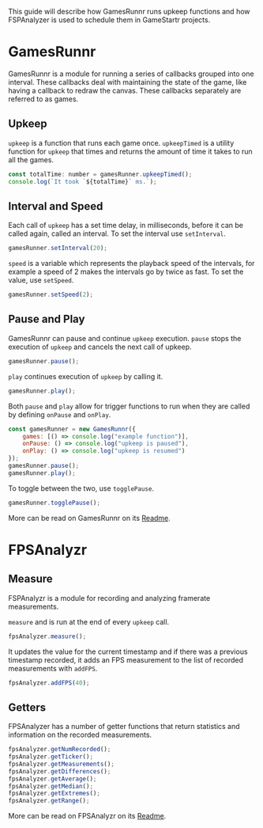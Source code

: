 This guide will describe how GamesRunnr runs upkeep functions and how FSPAnalyzer is used to schedule them in GameStartr projects.

# GamesRunnr

GamesRunnr is a module for running a series of callbacks grouped into one interval.
These callbacks deal with maintaining the state of the game, like having a callback to redraw the canvas.
These callbacks separately are referred to as games.

## Upkeep

`upkeep` is a function that runs each game once.
`upkeepTimed` is a utility function for `upkeep` that times and returns the amount of time it takes to run all the games.

```javascript
const totalTime: number = gamesRunner.upkeepTimed();
console.log(`It took `${totalTime}` ms.`);
```

## Interval and Speed

Each call of `upkeep` has a set time delay, in milliseconds, before it can be called again, called an interval.
To set the interval use `setInterval`.

```javascript
gamesRunner.setInterval(20);
```

`speed` is a variable which represents the playback speed of the intervals, for example a speed of 2 makes the intervals go by twice as fast.
To set the value, use `setSpeed`.

```javascript
gamesRunner.setSpeed(2);
```

## Pause and Play

GamesRunnr can pause and continue `upkeep` execution.
`pause` stops the execution of `upkeep` and cancels the next call of upkeep.

```javascript
gamesRunner.pause();
```

`play` continues execution of `upkeep` by calling it.

```javascript
gamesRunner.play();
```

Both `pause` and `play` allow for trigger functions to run when they are called by defining `onPause` and `onPlay`.

```javascript
const gamesRunner = new GamesRunnr({
    games: [() => console.log("example function")],
    onPause: () => console.log("upkeep is paused"),
    onPlay: () => console.log("upkeep is resumed")
});
gamesRunner.pause();
gamesRunner.play();
```

To toggle between the two, use `togglePause`.

```javascript
gamesRunner.togglePause();
```

More can be read on GamesRunnr on its [Readme](https://github.com/FullScreenShenanigans/GamesRunnr/blob/master/README.md).


# FPSAnalyzr

## Measure

FSPAnalyzr is a module for recording and analyzing framerate measurements.

`measure` and is run at the end of every `upkeep` call.

```javascript
fpsAnalyzer.measure();
```

It updates the value for the current timestamp and if there was a previous timestamp recorded, it adds an FPS measurement to the list of recorded measurements with `addFPS`.

```javascript
fpsAnalyzer.addFPS(40);
```

## Getters

FPSAnalyzer has a number of getter functions that return statistics and information on the recorded measurements.

```javascript
fpsAnalyzer.getNumRecorded();
fpsAnalyzer.getTicker();
fpsAnalyzer.getMeasurements();
fpsAnalyzer.getDifferences();
fpsAnalyzer.getAverage();
fpsAnalyzer.getMedian();
fpsAnalyzer.getExtremes();
fpsAnalyzer.getRange();
```

More can be read on FPSAnalyzr on its [Readme](https://github.com/FullScreenShenanigans/FPSAnalyzr/blob/master/README.md).
